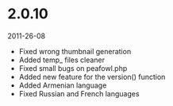 # 2.0.10

2011-26-08

- Fixed wrong thumbnail generation
- Added temp_ files cleaner
- Fixed small bugs on peafowl.php
- Added new feature for the version() function
- Added Armenian language
- Fixed Russian and French languages
